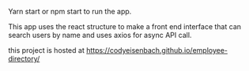 Yarn start or npm start to run the app.

This app uses the react structure to make a front end interface that can search users by name and uses axios for async API call.

this project is hosted at https://codyeisenbach.github.io/employee-directory/
